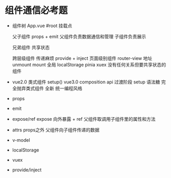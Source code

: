 # 组件通信必考题

- 组件树
    App.vue #root 挂载点

    父子组件    props + emit 父组件负责数据通信和管理
        子组件负责展示

    兄弟组件 共享状态

    跨层级组件  传递麻烦 provide + inject
    页面级别组件 router-view 地址 unmount mount 全局 localStorage pinia xuex
    没有任何关系但要共享状态的组件

- vue2.0 类式组件
    setup() vue3.0 composition api  过渡阶段
    setup 语法糖    完全抛弃类式组件    全新
    统一编程风格

- props
- emit
- expose/ref    expose 向外暴露 + ref 父组件取调用子组件里的属性和方法
- attrs props之外 父组件向子组件传递的数据
- v-model
- localStorage
- vuex
- provide/inject